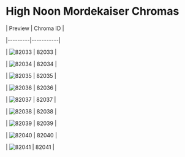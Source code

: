 # High Noon Mordekaiser Chromas


| Preview | Chroma ID |

|---------|-----------|

| ![82033](https://raw.communitydragon.org/latest/plugins/rcp-be-lol-game-data/global/default/v1/champion-chroma-images/82/82033.png) | 82033 |

| ![82034](https://raw.communitydragon.org/latest/plugins/rcp-be-lol-game-data/global/default/v1/champion-chroma-images/82/82034.png) | 82034 |

| ![82035](https://raw.communitydragon.org/latest/plugins/rcp-be-lol-game-data/global/default/v1/champion-chroma-images/82/82035.png) | 82035 |

| ![82036](https://raw.communitydragon.org/latest/plugins/rcp-be-lol-game-data/global/default/v1/champion-chroma-images/82/82036.png) | 82036 |

| ![82037](https://raw.communitydragon.org/latest/plugins/rcp-be-lol-game-data/global/default/v1/champion-chroma-images/82/82037.png) | 82037 |

| ![82038](https://raw.communitydragon.org/latest/plugins/rcp-be-lol-game-data/global/default/v1/champion-chroma-images/82/82038.png) | 82038 |

| ![82039](https://raw.communitydragon.org/latest/plugins/rcp-be-lol-game-data/global/default/v1/champion-chroma-images/82/82039.png) | 82039 |

| ![82040](https://raw.communitydragon.org/latest/plugins/rcp-be-lol-game-data/global/default/v1/champion-chroma-images/82/82040.png) | 82040 |

| ![82041](https://raw.communitydragon.org/latest/plugins/rcp-be-lol-game-data/global/default/v1/champion-chroma-images/82/82041.png) | 82041 |